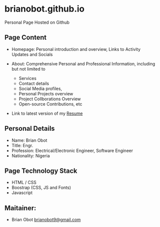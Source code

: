 # brianobot.github.io

Personal Page Hosted on Github

## Page Content
- Homepage: Personal introduction and overview, Links to Activity Updates and Socials
- About: Comprehensive Personal and Professional Information, including but not limited to 
  - Services
  - Contact details
  - Social Media profiles, 
  - Personal Projects overview
  - Project Collborations Overview
  - Open-source Contributions, etc
  
- Link to latest version of my [Resume](https://raw.githubusercontent.com/brianobot/Resume/master/_Resume.pdf)

## Personal Details
- Name: Brian Obot
- Title: Engr.
- Profession: Electrical/Electronic Engineer, Software Engineer
- Nationality: Nigeria


## Page Technology Stack
- HTML / CSS
- Boostrap (CSS, JS and Fonts)
- Javascript


## Maitainer:
- Brian Obot <brianobot9@gmail.com>
